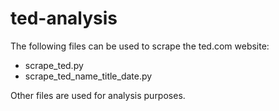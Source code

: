 # ted-analysis

The following files can be used to scrape the ted.com website:
- scrape_ted.py
- scrape_ted_name_title_date.py

Other files are used for analysis purposes.
